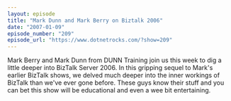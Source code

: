 ```yaml
---
layout: episode
title: "Mark Dunn and Mark Berry on Biztalk 2006"
date: "2007-01-09"
episode_number: "209"
episode_url: "https://www.dotnetrocks.com/?show=209"
---
```


Mark Berry and Mark Dunn from DUNN Training join us this week to dig a little deeper into BizTalk Server 2006.  In this gripping sequel to Mark's earlier BizTalk shows, we delved much deeper into the inner workings of BizTalk than we've ever gone before.  These guys know their stuff and you can bet this show will be educational and even a wee bit entertaining.
